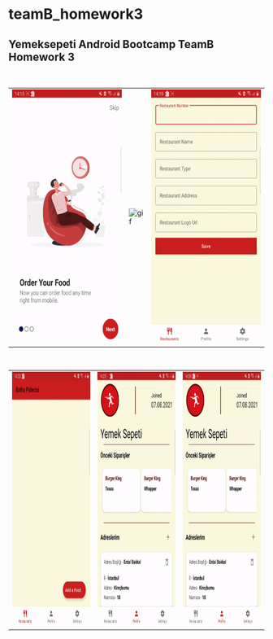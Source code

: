 # teamB_homework3

## Yemeksepeti Android Bootcamp TeamB Homework 3

<br />

<table>
  <tr>
    <td><img src="./assets/1.gif" alt="gif" height="500"/></td>
    <td><img src="./assets/two.gif" alt="gif" height="500"/></td>
    <td><img src="./assets/3.gif" alt="gif" height="500"/></td>
  </tr>
 </table>

<br />

<table>
  <tr>
    <td><img src="./assets/4.gif" alt="gif" height="500"/></td>
    <td><img src="./assets/5.gif" alt="gif" height="500"/></td>
    <td><img src="./assets/6.gif" alt="gif" height="500"/></td>
  </tr>
 </table>

